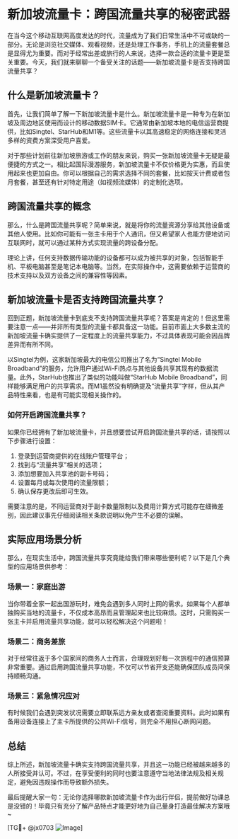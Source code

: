 # 新加坡流量卡：跨国流量共享的秘密武器

在当今这个移动互联网高度发达的时代，流量成为了我们日常生活中不可或缺的一部分。无论是浏览社交媒体、观看视频，还是处理工作事务，手机上的流量套餐总是显得尤为重要。而对于经常出差或旅行的人来说，选择一款合适的流量卡更是至关重要。今天，我们就来聊聊一个备受关注的话题——新加坡流量卡是否支持跨国流量共享？

## 什么是新加坡流量卡？

首先，让我们简单了解一下新加坡流量卡是什么。新加坡流量卡是一种专为在新加坡及周边地区使用而设计的移动数据SIM卡。它通常由新加坡本地的电信运营商提供，比如Singtel、StarHub和M1等。这些流量卡以其高速稳定的网络连接和灵活多样的资费方案深受用户喜爱。

对于那些计划前往新加坡旅游或工作的朋友来说，购买一张新加坡流量卡无疑是最便捷的方式之一。相比起国际漫游服务，新加坡流量卡不仅价格更为实惠，而且使用起来也更加自由。你可以根据自己的需求选择不同的套餐，比如按天计费或者包月套餐，甚至还有针对特定用途（如视频流媒体）的定制化选项。

## 跨国流量共享的概念

那么，什么是跨国流量共享呢？简单来说，就是将你的流量资源分享给其他设备或其他人使用。比如你可能有一张主卡用于个人通讯，但又希望家人也能方便地访问互联网时，就可以通过某种方式实现流量的跨设备分配。

理论上讲，任何支持数据传输功能的设备都可以成为被共享的对象，包括智能手机、平板电脑甚至是笔记本电脑等。当然，在实际操作中，这需要依赖于运营商的技术支持以及双方设备之间的兼容性等因素。

## 新加坡流量卡是否支持跨国流量共享？

回到正题，新加坡流量卡到底支不支持跨国流量共享呢？答案是肯定的！但这里需要注意一点——并非所有类型的流量卡都具备这一功能。目前市面上大多数主流的新加坡流量卡确实提供了一定程度上的流量共享能力，不过具体表现可能会因品牌差异而有所不同。

以Singtel为例，这家新加坡最大的电信公司推出了名为“Singtel Mobile Broadband”的服务，允许用户通过Wi-Fi热点与其他设备共享其现有的数据流量。此外，StarHub也推出了类似的功能叫做“StarHub Mobile Broadband”，同样能够满足用户的共享需求。而M1虽然没有明确提及“流量共享”字样，但从其产品特性来看，也是有可能实现相关操作的。

### 如何开启跨国流量共享？

如果你已经拥有了新加坡流量卡，并且想要尝试开启跨国流量共享的话，请按照以下步骤进行设置：

1. 登录到运营商提供的在线账户管理平台；
2. 找到与“流量共享”相关的选项；
3. 添加想要加入共享池的副卡号码；
4. 设置每月或每次使用的流量限额；
5. 确认保存更改后即可生效。

需要注意的是，不同运营商对于副卡数量限制以及费用计算方式可能存在细微差别，因此建议事先仔细阅读相关条款说明以免产生不必要的误解。

## 实际应用场景分析

那么，在现实生活中，跨国流量共享究竟能给我们带来哪些便利呢？以下是几个典型的应用场景供参考：

### 场景一：家庭出游
当你带着全家一起出国游玩时，难免会遇到多人同时上网的需求。如果每个人都单独购买当地的流量卡，不仅成本高昂而且管理起来也比较麻烦。这时，只需购买一张主卡并启用流量共享功能，就可以轻松解决这个问题啦！

### 场景二：商务差旅
对于经常往返于多个国家间的商务人士而言，合理规划好每一次旅程中的通信预算非常重要。通过启用跨国流量共享功能，不仅可以节省开支还能确保团队成员间保持顺畅沟通。

### 场景三：紧急情况应对
有时候我们会遇到突发状况需要立即联系远方亲友或者查阅重要资料。此时如果有备用设备连接上了主卡所提供的公共Wi-Fi信号，则完全不用担心断网问题。

## 总结

综上所述，新加坡流量卡确实支持跨国流量共享，并且这一功能已经被越来越多的人所接受并认可。不过，在享受便利的同时也要注意遵守当地法律法规及相关规定，避免因违规操作而导致额外损失。

最后提醒大家一句：无论你选择哪款新加坡流量卡作为出行伴侣，提前做好功课总是没错的！毕竟只有充分了解产品特点才能更好地为自己量身打造最佳解决方案哦~

[TG💪+ @jx0703 ![Image](https://github.com/user-attachments/assets/dbca1d08-cadb-493c-b0ec-ad6f7a83f270)]